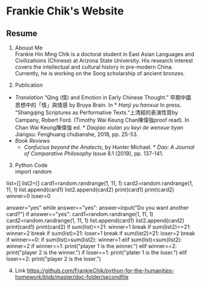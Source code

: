 # Frankie Chik's Website 
## Resume

1. Abouut Me  
Frankie Hin Ming Chik is a doctoral student in East Asian Languages and Civilizatioins (Chinese) at Arizona State University. His research interest covers the intellectual and cultural history in pre-modern China. Currently, he is working on the Song scholarship of ancient bronzes. 

2. Publication 
* *Translation*
  “Qing (情) and Emotion in Early Chinese Thought.” 早期中國思想中的「情」與情感 by Bruya Brain. In * *Hanji yu hanxue* In press.
  “Shangqing Scriptures as Performative Texts.”上清經的表演性質by Campany, Robert Ford. (Timothy Wai Keung Chan陳偉強proof read). In Chan Wai Keung陳偉強 ed.  * *Daojiao xiulan yu keyi de wenxue tiyan* Jiangsu: Fenghuang chubanshe, 2018, pp. 25-53.
* *Book Reviews*
  * *Confucius beyond the Analects*, by Hunter Michael. * *Dao: A Journal of Comparative Philosophy* Issue 8.1 (2019), pp. 137-141.

3. Python Code  
import random

list=[]
list2=[]
card1=random.randrange(1, 11, 1)
card2=random.randrange(1, 11, 1)
list.append(card1)
list2.append(card2)
print(card1)
print(card2)
winner=0
loser=0

answer="yes"
while answer=="yes":
    answer=input("Do you want another card?")
    if answer=="yes":
        card1=random.randrange(1, 11, 1)
        card2=random.randrange(1, 11, 1)
        list.append(card1)
        list2.append(card2)
        print(card1)
        print(card2)
        if sum(list)==21:
            winner=1
            break
        if sum(list2)==21:
            winner=2
            break
        if sum(list)>21:
            loser=1
            break
        if sum(list2)>21:
            loser=2
            break
if winner==0:
    if sum(list)>sum(list2):
        winner=1
    elif sum(list)<sum(list2):
        winner=2
if winner==1:
    print("player 1 is the winner.")
elif winner==2:
    print("player 2 is the winner.")
if loser==1:
    print("plater 1 is the loser.")
elif loser==2:
    print("player 2 is the loser.")

4. Link 
<https://github.com/FrankieChik/python-for-the-humanities-homework/blob/master/doc-folder/secondfile>
